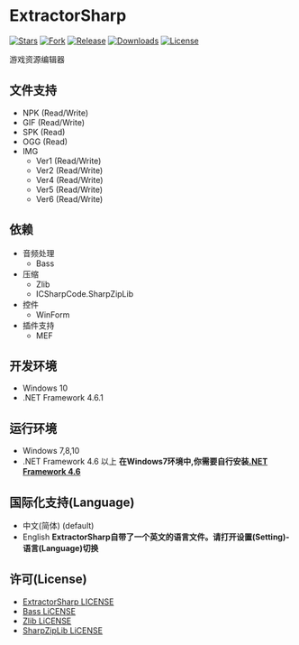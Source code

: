 ExtractorSharp 
==
[![Stars](https://img.shields.io/github/stars/Kritsu/ExtractorSharp.svg?style=flat-square)](https://github.com/Kritsu/ExtractorSharp/stargazers)
[![Fork](https://img.shields.io/github/forks/Kritsu/ExtractorSharp.svg?style=flat-square)](https://github.com/Kritsu/ExtractorSharp/network/members)
[![Release](https://img.shields.io/github/release/Kritsu/ExtractorSharp.svg?style=flat-square)](https://github.com/Kritsu/ExtractorSharp/releases/latest)
[![Downloads](https://img.shields.io/github/downloads/Kritsu/ExtractorSharp/total.svg?style=flat-square)](https://github.com/Kritsu/ExtractorSharp/releases/latest)
[![License](https://img.shields.io/github/license/Kritsu/ExtractorSharp.svg?style=flat-square)](https://github.com/Kritsu/ExtractorSharp/blob/master/LICENSE)

游戏资源编辑器

文件支持
---
   + NPK (Read/Write)
   + GIF (Read/Write)
   + SPK (Read)
   + OGG (Read)
   + IMG
        + Ver1 (Read/Write)
        + Ver2 (Read/Write)
        + Ver4 (Read/Write)
        + Ver5 (Read/Write)
        + Ver6 (Read/Write)
        
依赖
---
   + 音频处理
       + Bass
   + 压缩
       + Zlib
       + ICSharpCode.SharpZipLib
   + 控件
       + WinForm
   + 插件支持
       + MEF
       
开发环境
---
   + Windows 10
   + .NET Framework 4.6.1
     
运行环境
---
   + Windows 7,8,10
   + .NET Framework 4.6 以上
**在Windows7环境中,你需要自行安装[.NET Framework 4.6](https://www.microsoft.com/zh-CN/download/confirmation.aspx?id=48130)**
   
国际化支持(Language)
---
   + 中文(简体) (default)
   + English 
 **ExtractorSharp自带了一个英文的语言文件。请打开设置(Setting)-语言(Language)切换**

许可(License)
---
+ [ExtractorSharp LICENSE](https://github.com/Kritsu/ExtractorSharp/blob/master/LICENSE)
+ [Bass LiCENSE](https://github.com/Kritsu/ExtractorSharp/blob/master/Licenses/bass-license.txt)
+ [Zlib LiCENSE](https://github.com/Kritsu/ExtractorSharp/blob/master/Licenses/zlib-license.txt)
+ [SharpZipLib LiCENSE](https://github.com/Kritsu/ExtractorSharp/blob/master/Licenses/SharpZipLib-license.txt)


